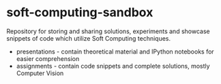 # soft-computing-sandbox

Repository for storing and sharing solutions, experiments and showcase snippets of code which utilize Soft Computing techniques.

* presentations - contain theoretical material and IPython notebooks for easier comprehension
* assignments - contain code snippets and complete solutions, mostly Computer Vision
